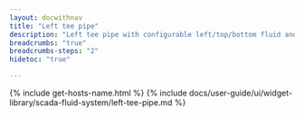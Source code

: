 ```yaml
---
layout: docwithnav
title: "Left tee pipe"
description: "Left tee pipe with configurable left/top/bottom fluid and leak visualizations."
breadcrumbs: "true"
breadcrumbs-steps: "2"
hidetoc: "true"

---
```

{% include get-hosts-name.html %}
{% include docs/user-guide/ui/widget-library/scada-fluid-system/left-tee-pipe.md %}
